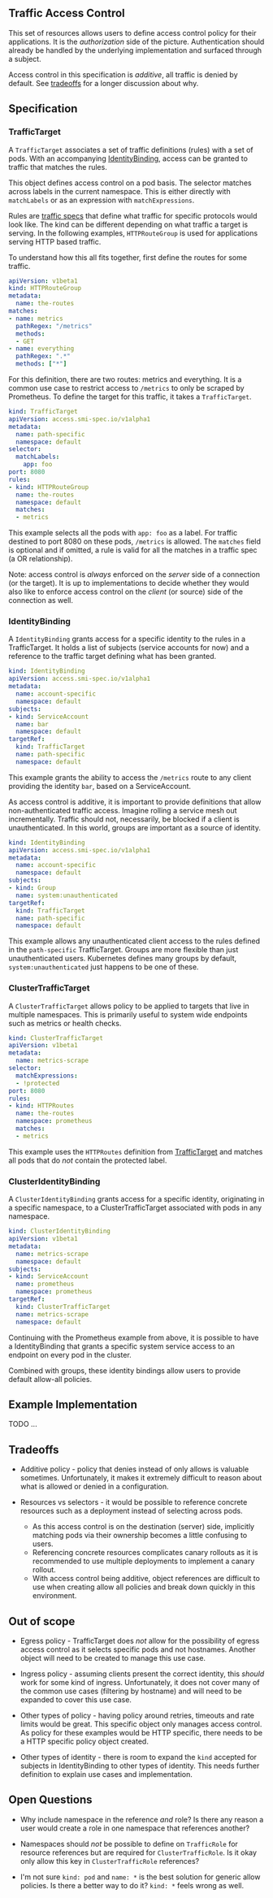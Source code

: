 ## Traffic Access Control

This set of resources allows users to define access control policy for their
applications. It is the *authorization* side of the picture. Authentication
should already be handled by the underlying implementation and surfaced through
a subject.

Access control in this specification is *additive*, all traffic is denied by
default. See [tradeoffs](#tradeoffs) for a longer discussion about why.

## Specification

### TrafficTarget

A `TrafficTarget` associates a set of traffic definitions (rules) with a set of
pods. With an accompanying [IdentityBinding](#IdentityBinding), access can be
granted to traffic that matches the rules.

This object defines access control on a pod basis. The selector matches across
labels in the current namespace. This is either directly with `matchLabels` or
as an expression with `matchExpressions`.

Rules are [traffic specs](traffic-specs.md) that define what traffic for
specific protocols would look like. The kind can be different depending on what
traffic a target is serving. In the following examples, `HTTPRouteGroup` is used for
applications serving HTTP based traffic.

To understand how this all fits together, first define the routes for some
traffic.

```yaml
apiVersion: v1beta1
kind: HTTPRouteGroup
metadata:
  name: the-routes
matches:
- name: metrics
  pathRegex: "/metrics"
  methods:
  - GET
- name: everything
  pathRegex: ".*"
  methods: ["*"]
```

For this definition, there are two routes: metrics and everything. It is a
common use case to restrict access to `/metrics` to only be scraped by
Prometheus. To define the target for this traffic, it takes a `TrafficTarget`.

```yaml
kind: TrafficTarget
apiVersion: access.smi-spec.io/v1alpha1
metadata:
  name: path-specific
  namespace: default
selector:
  matchLabels:
    app: foo
port: 8080
rules:
- kind: HTTPRouteGroup
  name: the-routes
  namespace: default
  matches:
  - metrics
```

This example selects all the pods with `app: foo` as a label. For traffic
destined to port 8080 on these pods, `/metrics` is allowed. The `matches` field
is optional and if omitted, a rule is valid for all the matches in a traffic
spec (a OR relationship).

Note: access control is *always* enforced on the *server* side of a connection
(or the target). It is up to implementations to decide whether they would also
like to enforce access control on the *client* (or source) side of the
connection as well.

### IdentityBinding

A `IdentityBinding` grants access for a specific identity to the rules in a
TrafficTarget. It holds a list of subjects (service accounts for now) and a
reference to the traffic target defining what has been granted. 

```yaml
kind: IdentityBinding
apiVersion: access.smi-spec.io/v1alpha1
metadata:
  name: account-specific
  namespace: default
subjects:
- kind: ServiceAccount
  name: bar
  namespace: default
targetRef:
  kind: TrafficTarget
  name: path-specific
  namespace: default
```

This example grants the ability to access the `/metrics` route to any client
providing the identity `bar`, based on a ServiceAccount.

As access control is additive, it is important to provide definitions that allow
non-authenticated traffic access. Imagine rolling a service mesh out
incrementally. Traffic should not, necessarily, be blocked if a client is
unauthenticated. In this world, groups are important as a source of
identity.

```yaml
kind: IdentityBinding
apiVersion: access.smi-spec.io/v1alpha1
metadata:
  name: account-specific
  namespace: default
subjects:
- kind: Group
  name: system:unauthenticated
targetRef:
  kind: TrafficTarget
  name: path-specific
  namespace: default
```

This example allows any unauthenticated client access to the rules defined in
the `path-specific` TrafficTarget. Groups are more flexible than just
unauthenticated users. Kubernetes defines many groups by default,
`system:unauthenticated` just happens to be one of these.

### ClusterTrafficTarget

A `ClusterTrafficTarget` allows policy to be applied to targets that live in
multiple namespaces. This is primarily useful to system wide endpoints such as
metrics or health checks.

```yaml
kind: ClusterTrafficTarget
apiVersion: v1beta1
metadata:
  name: metrics-scrape
selector:
  matchExpressions:
  - !protected
port: 8080
rules:
- kind: HTTPRoutes
  name: the-routes
  namespace: prometheus
  matches:
  - metrics
```

This example uses the `HTTPRoutes` definition from
[TrafficTarget](#TrafficTarget) and matches all pods that do *not* contain the
protected label.

### ClusterIdentityBinding

A `ClusterIdentityBinding` grants access for a specific identity, originating in
a specific namespace, to a ClusterTrafficTarget associated with pods in any
namespace. 

```yaml
kind: ClusterIdentityBinding
apiVersion: v1beta1
metadata:
  name: metrics-scrape
  namespace: default
subjects:
- kind: ServiceAccount
  name: prometheus
  namespace: prometheus
targetRef:
  kind: ClusterTrafficTarget
  name: metrics-scrape
  namespace: default
```

Continuing with the Prometheus example from above, it is possible to have a
IdentityBinding that grants a specific system service access to an endpoint on
every pod in the cluster.

Combined with groups, these identity bindings allow users to provide default
allow-all policies.

## Example Implementation

TODO ...

## Tradeoffs

* Additive policy - policy that denies instead of only allows is valuable
  sometimes. Unfortunately, it makes it extremely difficult to reason about what
  is allowed or denied in a configuration.

* Resources vs selectors - it would be possible to reference concrete resources
  such as a deployment instead of selecting across pods.
  * As this access control is on the destination (server) side, implicitly
    matching pods via their ownership becomes a little confusing to users.
  * Referencing concrete resources complicates canary rollouts as it is
    recommended to use multiple deployments to implement a canary rollout.
  * With access control being additive, object references are difficult to use
    when creating allow all policies and break down quickly in this
    environment.

## Out of scope

* Egress policy - TrafficTarget does *not* allow for the possibility of egress
  access control as it selects specific pods and not hostnames. Another object
  will need to be created to manage this use case.

* Ingress policy - assuming clients present the correct identity, this *should*
  work for some kind of ingress. Unfortunately, it does not cover many of the
  common use cases (filtering by hostname) and will need to be expanded to cover
  this use case.

* Other types of policy - having policy around retries, timeouts and rate limits
  would be great. This specific object only manages access control. As policy
  for these examples would be HTTP specific, there needs to be a HTTP specific
  policy object created.

* Other types of identity - there is room to expand the `kind` accepted for
  subjects in IdentityBinding to other types of identity. This needs further
  definition to explain use cases and implementation.

## Open Questions

* Why include namespace in the reference *and* role? Is there any reason a user
  would create a role in one namespace that references another?

* Namespaces should *not* be possible to define on `TrafficRole` for resource
  references but are required for `ClusterTrafficRole`. Is it okay only allow
  this key in `ClusterTrafficRole` references?

* I'm not sure `kind: pod` and `name: *` is the best solution for generic allow
  policies. Is there a better way to do it? `kind: *` feels wrong as well.
